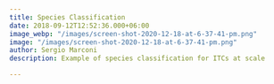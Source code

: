 ```yaml
---
title: Species Classification
date: 2018-09-12T12:52:36.000+06:00
image_webp: "/images/screen-shot-2020-12-18-at-6-37-41-pm.png"
image: "/images/screen-shot-2020-12-18-at-6-37-41-pm.png"
author: Sergio Marconi
description: Example of species classification for ITCs at scale

---
```


